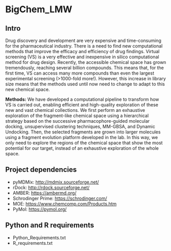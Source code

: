 # BigChem_LMW

## Intro

Drug discovery and development are very expensive and time-consuming for the pharmaceutical industry. There is a need to find new computational methods that improve the efficacy and efficiency of drug findings. Virtual screening (VS) is a very effective and inexpensive in silico computational method for drug design. Recently, the accessible chemical space has grown tremendously, reaching several billion compounds. This means that, for the first time, VS can access many more compounds than even the largest experimental screening (>1000-fold more!). However, this increase in library size means that the methods used until now need to change to adapt to this new chemical space.

**Methods:** We have developed a computational pipeline to transform how VS is carried out, enabling efficient and high-quality exploration of these new and vast chemical collections. We first perform an exhaustive exploration of the fragment-like chemical space using a hierarchical strategy based on the successive pharmacophore-guided molecular docking, unsupervised clustering techniques, MM-GBSA, and Dynamic Undocking. Then, the selected fragments are grown into larger molecules using a fragment evolution platform developed in the lab. In this way, we only need to explore the regions of the chemical space that show the most potential for our target, instead of an exhaustive exploration of the whole space.

## Project dependencies

- pyMDMix: http://mdmix.sourceforge.net/
- rDock: http://rdock.sourceforge.net/
- AMBER: https://ambermd.org/
- Schrodinger Prime: https://schrodinger.com/
- MOE: https://www.chemcomp.com/Products.htm
- PyMol: https://pymol.org/

## Python and R requirements
- Python_Requirements.txt
- R_requirements.txt

